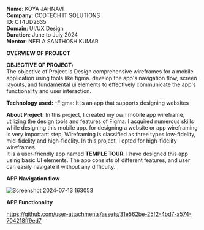 **Name**: KOYA JAHNAVI                                                                                                                                                                        
**Company**: CODTECH IT SOLUTIONS                                                                                                                                                             
**ID**: CT4UD2635                                                                                                                                                                             
**Domain**: UI/UX Design                                                                                                                                                                      
**Duration**: June to July 2024                                                                                                                                                               
**Mentor**: NEELA SANTHOSH KUMAR    



**OVERVIEW OF PROJECT**  

**OBJECTIVE OF PROJECT:**     
The objective of Project is Design comprehensive wireframes for a mobile application using tools like figma. develop the app's navigation flow, screen layouts, and fundamental ui elements to effectively communicate the app's functionality and user interaction.

**Technology used:**
-Figma: It is an app that supports designing websites

**About Project:**
In this project, I created my own mobile app wireframe, utilizing the design tools and features of Figma. I acquired numerous skills while designing this mobile app. for designing a website or app wireframing is very important step, Wireframing is classified as three types low-fidelity, mid-fidelity and high-fidelity. In this project, I opted for high-fidelity wireframes.   
It is a user-friendly app named **TEMPLE TOUR**. I have designed this app using basic UI elements. The app consists of different features, and user can easily navigate it without any difficulty.

**APP Navigation flow**

![Screenshot 2024-07-13 163053](https://github.com/user-attachments/assets/b6d641bf-1bd0-4baa-86ec-c7851311bf13)    

**APP Functionality**



https://github.com/user-attachments/assets/31e562be-25f2-4bd7-a574-704218ff9ed7


